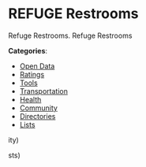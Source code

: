 # REFUGE Restrooms


Refuge Restrooms. Refuge Restrooms



**Categories**:
- [Open Data](https://github.com/apis-list/apis-list#open-data)
- [Ratings](https://github.com/apis-list/apis-list#ratings)
- [Tools](https://github.com/apis-list/apis-list#tools)
- [Transportation](https://github.com/apis-list/apis-list#transportation)
- [Health](https://github.com/apis-list/apis-list#health)
- [Community](https://github.com/apis-list/apis-list#community)
- [Directories](https://github.com/apis-list/apis-list#directories)
- [Lists](https://github.com/apis-list/apis-list#lists)



ity)



sts)



